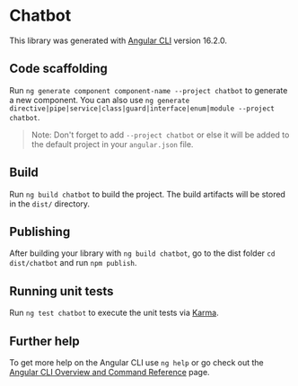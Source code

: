 # Chatbot

This library was generated with [Angular CLI](https://github.com/angular/angular-cli) version 16.2.0.

## Code scaffolding

Run `ng generate component component-name --project chatbot` to generate a new component. You can also use `ng generate directive|pipe|service|class|guard|interface|enum|module --project chatbot`.
> Note: Don't forget to add `--project chatbot` or else it will be added to the default project in your `angular.json` file. 

## Build

Run `ng build chatbot` to build the project. The build artifacts will be stored in the `dist/` directory.

## Publishing

After building your library with `ng build chatbot`, go to the dist folder `cd dist/chatbot` and run `npm publish`.

## Running unit tests

Run `ng test chatbot` to execute the unit tests via [Karma](https://karma-runner.github.io).

## Further help

To get more help on the Angular CLI use `ng help` or go check out the [Angular CLI Overview and Command Reference](https://angular.io/cli) page.
